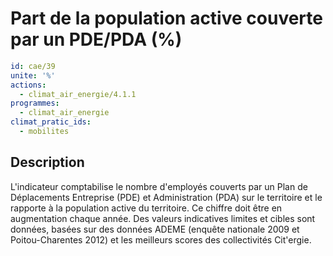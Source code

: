 # Part de la population active couverte par un PDE/PDA (%)
```yaml
id: cae/39
unite: '%'
actions:
  - climat_air_energie/4.1.1
programmes:
  - climat_air_energie
climat_pratic_ids:
  - mobilites
```
## Description
L'indicateur comptabilise le nombre d'employés couverts par un Plan de Déplacements Entreprise (PDE) et Administration (PDA) sur le territoire et le rapporte à la population active du territoire. Ce chiffre doit être en augmentation chaque année. Des valeurs indicatives limites et cibles sont données, basées sur des données ADEME (enquête nationale 2009 et Poitou-Charentes 2012) et les meilleurs scores des collectivités Cit'ergie.




